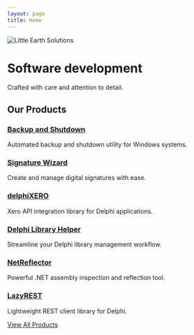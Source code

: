 ```yaml
---
layout: page
title: Home
---
```


<div class="hero-section">
  <div class="hero-content">
    <img src="{{ '/assets/littleearthsolutions-text.png' | relative_url }}" alt="Little Earth Solutions" class="hero-logo">
    <h1 class="hero-title">Software development</h1>
    <p class="hero-description">Crafted with care and attention to detail.</p>
  </div>
</div>

<div class="products-preview">
  <h2>Our Products</h2>
  <div class="products-grid">
    <div class="product-card">
      <h3><a href="/products/backup-and-shutdown/">Backup and Shutdown</a></h3>
      <p>Automated backup and shutdown utility for Windows systems.</p>
    </div>
    <div class="product-card">
      <h3><a href="/products/signature-wizard/">Signature Wizard</a></h3>
      <p>Create and manage digital signatures with ease.</p>
    </div>
    <div class="product-card">
      <h3><a href="/products/delphixero/">delphiXERO</a></h3>
      <p>Xero API integration library for Delphi applications.</p>
    </div>
    <div class="product-card">
      <h3><a href="/products/delphi-library-helper/">Delphi Library Helper</a></h3>
      <p>Streamline your Delphi library management workflow.</p>
    </div>
    <div class="product-card">
      <h3><a href="/products/netreflector/">NetReflector</a></h3>
      <p>Powerful .NET assembly inspection and reflection tool.</p>
    </div>
    <div class="product-card">
      <h3><a href="/products/lazyrest/">LazyREST</a></h3>
      <p>Lightweight REST client library for Delphi.</p>
    </div>
  </div>
  <div class="text-center">
    <a href="/products/" class="btn btn-outline">View All Products</a>
  </div>
</div>
